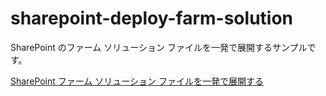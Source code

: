 # sharepoint-deploy-farm-solution

SharePoint のファーム ソリューション ファイルを一発で展開するサンプルです。

[SharePoint ファーム ソリューション ファイルを一発で展開する](https://blog.karamem0.jp/entry/2016/07/22/230000)
